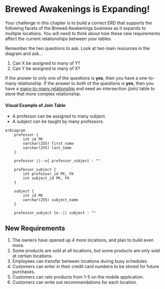 # Brewed Awakenings is Expanding!

Your challenge in this chapter is to build a correct ERD that supports the following facets of the Brewed Awakenings business as it expands to multiple locations. You will need to think about how these new requirements affect the current relationships between your tables.

Remember the two questions to ask. Look at two main resources in the diagram and ask...

1. Can X be assigned to many of Y?
2. Can Y be assigned to many of X?

If the answer to only one of the questions is **yes**, then you have a one-to-many relationship. If the answer to _both_ of the questions is **yes**, then you have a [many-to-many relationship](https://community.dbdiagram.io/t/tutorial-many-to-many-relationships/412#h-2-use-the-associative-join-table-3) and need an intersection _(join)_ table to store that more complex relationship.

#### Visual Example of Join Table

* A professor can be assigned to many subject.
* A subject can be taught by many professors.

```mermaid
erDiagram
    professor {
        int id PK
        varchar(255) first_name
        varchar(255) last_name
    }

    professor ||--o{ professor_subject : ""

    professor_subject {
        int professor_id PK, FK
        int subject_id PK, FK
    }

    subject {
        int id PK
        varchar(255) subject_name
    }

    professor_subject }o--|| subject : ""
```

## New Requirements

1. The owners have opened up 4 more locations, and plan to build even more.
1. Some products are sold at all locations, but some products are only sold at certain locations.
1. Employees can transfer between locations during busy schedules.
1. Customers can enter in their credit card numbers to be stored for future purchases.
1. Customers can rate products from 1-5 on the mobile application.
1. Customers can write out recommendations for each location.